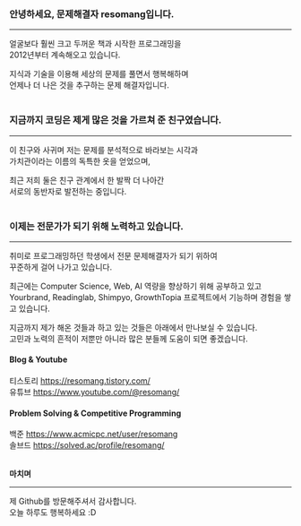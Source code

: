 ### 안녕하세요, 문제해결자 resomang입니다.  

___

얼굴보다 훨씬 크고 두꺼운 책과 시작한 프로그래밍을   
2012년부터 계속해오고 있습니다.  

지식과 기술을 이용해 세상의 문제를 풀면서 행복해하며  
언제나 더 나은 것을 추구하는 문제 해결자입니다.
<br/><br/>

### 지금까지 코딩은 제게 많은 것을 가르쳐 준 친구였습니다.  

___

이 친구와 사귀며 저는 문제를 분석적으로 바라보는 시각과    
가치관이라는 이름의 독특한 옷을 얻었으며,  

최근 저희 둘은 친구 관계에서 한 발짝 더 나아간   
서로의 동반자로 발전하는 중입니다.
<br/><br/>

### 이제는 전문가가 되기 위해 노력하고 있습니다. 

___

취미로 프로그래밍하던 학생에서 전문 문제해결자가 되기 위하여   
꾸준하게 걸어 나가고 있습니다.

최근에는 Computer Science, Web, AI 역량을 향상하기 위해 공부하고 있고  
Yourbrand, Readinglab, Shimpyo, GrowthTopia 프로젝트에서 기능하며 경험을 쌓고 있습니다.

지금까지 제가 해온 것들과 하고 있는 것들은 아래에서 만나보실 수 있습니다.  
고민과 노력의 흔적이 저뿐만 아니라 많은 분들께 도움이 되면 좋겠습니다.

#### Blog & Youtube
티스토리 <https://resomang.tistory.com/>  
유튜브 <https://www.youtube.com/@resomang/>

#### Problem Solving & Competitive Programming
백준 <https://www.acmicpc.net/user/resomang>  
솔브드 <https://solved.ac/profile/resomang/>
<br/><br/>

**마치며**

___

제 Github를 방문해주셔서 감사합니다.  
오늘 하루도 행복하세요 :D
